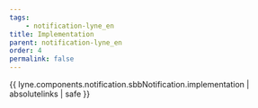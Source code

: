 ```yaml
---
tags: 
    - notification-lyne_en
title: Implementation
parent: notification-lyne_en
order: 4
permalink: false  
---
```

{{ lyne.components.notification.sbbNotification.implementation | absolutelinks | safe }}